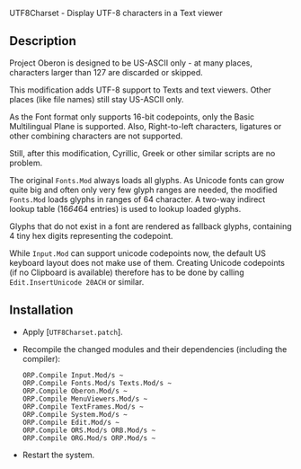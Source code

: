 UTF8Charset - Display UTF-8 characters in a Text viewer

Description
-----------

Project Oberon is designed to be US-ASCII only - at many places, characters larger
than 127 are discarded or skipped.

This modification adds UTF-8 support to Texts and text viewers. Other places
(like file names) still stay US-ASCII only.

As the Font format only supports 16-bit codepoints, only the Basic Multilingual
Plane is supported. Also, Right-to-left characters, ligatures or other combining
characters are not supported.

Still, after this modification, Cyrillic, Greek or other similar scripts
are no problem.

The original `Fonts.Mod` always loads all glyphs. As Unicode fonts can grow quite
big and often only very few glyph ranges are needed, the modified `Fonts.Mod` loads
glyphs in ranges of 64 character. A two-way indirect lookup table (16*64*64 entries)
is used to lookup loaded glyphs.

Glyphs that do not exist in a font are rendered as fallback glyphs, containing 4 tiny
hex digits representing the codepoint.

While `Input.Mod` can support unicode codepoints now, the default US keyboard layout
does not make use of them. Creating Unicode codepoints (if no Clipboard is available)
therefore has to be done by calling `Edit.InsertUnicode 20ACH` or similar.

Installation
------------

- Apply [`UTF8Charset.patch`].

- Recompile the changed modules and their dependencies (including the compiler):

      ORP.Compile Input.Mod/s ~
      ORP.Compile Fonts.Mod/s Texts.Mod/s ~
      ORP.Compile Oberon.Mod/s ~
      ORP.Compile MenuViewers.Mod/s ~
      ORP.Compile TextFrames.Mod/s ~
      ORP.Compile System.Mod/s ~
      ORP.Compile Edit.Mod/s ~
      ORP.Compile ORS.Mod/s ORB.Mod/s ~
      ORP.Compile ORG.Mod/s ORP.Mod/s ~

- Restart the system.
